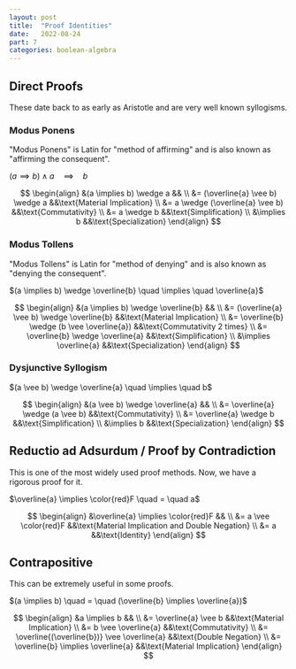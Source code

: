 ```yaml
---
layout: post
title:  "Proof Identities"
date:   2022-08-24
part: 7
categories: boolean-algebra
---
```


## Direct Proofs

These date back to as early as Aristotle and are very well known syllogisms.

### Modus Ponens

"Modus Ponens" is Latin for "method of affirming" and is also known as "affirming the consequent".

$(a \implies b) \wedge a \quad \implies \quad b$

$$
\begin{align}
    &(a \implies b) \wedge a            && \\
    &= (\overline{a} \vee b) \wedge a   &&\text{Material Implication} \\
    &= a \wedge (\overline{a} \vee b)   &&\text{Commutativity} \\
    &= a \wedge b                       &&\text{Simplification} \\
    &\implies b                         &&\text{Specialization}
\end{align}
$$

### Modus Tollens

"Modus Tollens" is Latin for "method of denying" and is also known as "denying the consequent".

$(a \implies b) \wedge \overline{b} \quad \implies \quad \overline{a}$

$$
\begin{align}
    &(a \implies b) \wedge \overline{b}             && \\
    &= (\overline{a} \vee b) \wedge \overline{b}    &&\text{Material Implication} \\
    &= \overline{b} \wedge (b \vee \overline{a})    &&\text{Commutativity 2 times} \\
    &= \overline{b} \wedge \overline{a}             &&\text{Simplification} \\
    &\implies \overline{a}                          &&\text{Specialization}
\end{align}
$$


### Dysjunctive Syllogism

$(a \vee b) \wedge \overline{a} \quad \implies \quad b$

$$
\begin{align}
    &(a \vee b) \wedge \overline{a}         && \\
    &= \overline{a} \wedge (a \vee b)       &&\text{Commutativity} \\
    &= \overline{a} \wedge b                &&\text{Simplification} \\
    &\implies b                             &&\text{Specialization}
\end{align}
$$


## Reductio ad Adsurdum / Proof by Contradiction

This is one of the most widely used proof methods. Now, we have a rigorous proof for it.

$\overline{a} \implies \color{red}F \quad = \quad a$

$$
\begin{align}
    &\overline{a} \implies \color{red}F     && \\
    &= a \vee \color{red}F                  &&\text{Material Implication and Double Negation} \\
    &= a                                    &&\text{Identity}
\end{align}
$$


## Contrapositive

This can be extremely useful in some proofs.

$(a \implies b) \quad = \quad (\overline{b} \implies \overline{a})$

$$
\begin{align}
    &a \implies b                                   && \\
    &= \overline{a} \vee b                          &&\text{Material Implication} \\
    &= b \vee \overline{a}                          &&\text{Commutativity} \\
    &= \overline{(\overline{b})} \vee \overline{a}  &&\text{Double Negation} \\
    &= \overline{b} \implies \overline{a}           &&\text{Material Implication}
\end{align}
$$